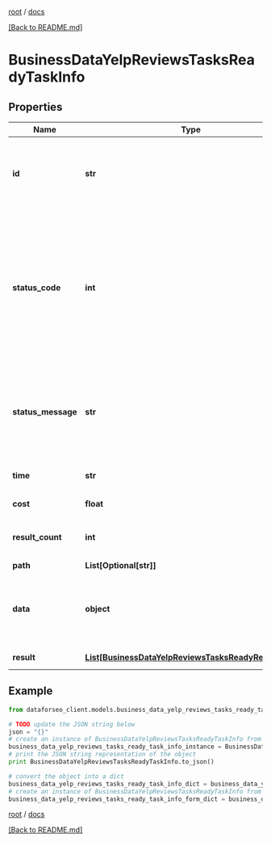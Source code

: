 [root](./../ "root") / [docs](./ "docs")

[[Back to README.md]](./../README.md "[Back to README.md]")

# BusinessDataYelpReviewsTasksReadyTaskInfo

## Properties

Name | Type | Description | Notes
------------ | ------------- | ------------- | -------------
**id** | **str** | task identifier unique task identifier in our system in the UUID format | [optional]
**status_code** | **int** | status code of the task generated by DataForSEO, can be within the following range: 10000-60000 you can find the full list of the response codes here | [optional]
**status_message** | **str** | informational message of the task you can find the full list of general informational messages here | [optional]
**time** | **str** | execution time, seconds | [optional]
**cost** | **float** | total tasks cost, USD | [optional]
**result_count** | **int** | number of elements in the result array | [optional]
**path** | **List[Optional[str]]** | URL path | [optional]
**data** | **object** | contains the same parameters that you specified in the POST request | [optional]
**result** | [**List[BusinessDataYelpReviewsTasksReadyResultInfo]**](BusinessDataYelpReviewsTasksReadyResultInfo.md) | array of results | [optional]

## Example

```python
from dataforseo_client.models.business_data_yelp_reviews_tasks_ready_task_info import BusinessDataYelpReviewsTasksReadyTaskInfo

# TODO update the JSON string below
json = "{}"
# create an instance of BusinessDataYelpReviewsTasksReadyTaskInfo from a JSON string
business_data_yelp_reviews_tasks_ready_task_info_instance = BusinessDataYelpReviewsTasksReadyTaskInfo.from_json(json)
# print the JSON string representation of the object
print BusinessDataYelpReviewsTasksReadyTaskInfo.to_json()

# convert the object into a dict
business_data_yelp_reviews_tasks_ready_task_info_dict = business_data_yelp_reviews_tasks_ready_task_info_instance.to_dict()
# create an instance of BusinessDataYelpReviewsTasksReadyTaskInfo from a dict
business_data_yelp_reviews_tasks_ready_task_info_form_dict = business_data_yelp_reviews_tasks_ready_task_info.from_dict(business_data_yelp_reviews_tasks_ready_task_info_dict)
```

  

[root](./../ "root") / [docs](./ "docs")

[[Back to README.md]](./../README.md "[Back to README.md]")